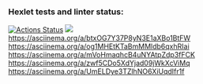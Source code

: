 ### Hexlet tests and linter status:
[![Actions Status](https://github.com/valekgodovan/python-project-lvl1/workflows/hexlet-check/badge.svg)](https://github.com/valekgodovan/python-project-lvl1/actions)
<a href="https://codeclimate.com/github/codeclimate/codeclimate/maintainability"><img src="https://api.codeclimate.com/v1/badges/a99a88d28ad37a79dbf6/maintainability" /></a>
https://asciinema.org/a/btxOG7Y37P8yN3E1aXBo1BtFW
https://asciinema.org/a/og1MHEtKTaBmMMldb6qxhRIai
https://asciinema.org/a/mVoHmaqhcB4uNYAtpZdp3fFCK
https://asciinema.org/a/zwf5CDo5XdYjad09jWkXcViMq
https://asciinema.org/a/UmELDye3TZlhNO6XiUqdIfr1f
